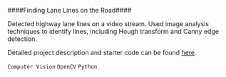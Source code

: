 ####Finding Lane Lines on the Road####

Detected highway lane lines on a video stream. Used image analysis techniques to identify lines, including Hough transform and Canny edge detection.

Detailed project description and starter code can be found [here](https://github.com/udacity/CarND-LaneLines-P1).

`Computer Vision` `OpenCV` `Python`